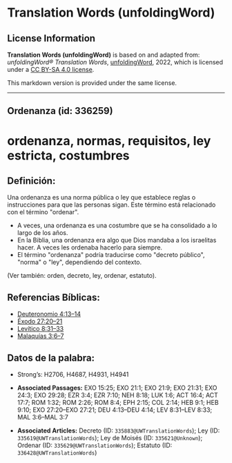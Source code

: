 # Translation Words (unfoldingWord)

## License Information

**Translation Words (unfoldingWord)** is based on and adapted from: _unfoldingWord® Translation Words_, [unfoldingWord](https://unfoldingword.org/utw), 2022, which is licensed under a [CC BY-SA 4.0 license](https://creativecommons.org/licenses/by-sa/4.0/legalcode.en).

This markdown version is provided under the same license.



--------------------------------

## Ordenanza (id: 336259)

ordenanza, normas, requisitos, ley estricta, costumbres
=======================================================

Definición:
-----------

Una ordenanza es una norma pública o ley que establece reglas o instrucciones para que las personas sigan. Este término está relacionado con el término "ordenar".

* A veces, una ordenanza es una costumbre que se ha consolidado a lo largo de los años.
* En la Biblia, una ordenanza era algo que Dios mandaba a los israelitas hacer. A veces les ordenaba hacerlo para siempre.
* El término "ordenanza" podría traducirse como "decreto público", "norma" o "ley", dependiendo del contexto.

(Ver también: orden, decreto, ley, ordenar, estatuto).

Referencias Bíblicas:
---------------------

* [Deuteronomio 4:13–14](https://ref.ly/Deut4:13-Deut4:14)
* [Éxodo 27:20–21](https://ref.ly/Exod27:20-Exod27:21)
* [Levítico 8:31–33](https://ref.ly/Lev8:31-Lev8:33)
* [Malaquías 3:6–7](https://ref.ly/Mal3:6-Mal3:7)

Datos de la palabra:
--------------------

* Strong’s: H2706, H4687, H4931, H4941

* **Associated Passages:** EXO 15:25; EXO 21:1; EXO 21:9; EXO 21:31; EXO 24:3; EXO 29:28; EZR 3:4; EZR 7:10; NEH 8:18; LUK 1:6; ACT 16:4; ACT 17:7; ROM 1:32; ROM 2:26; ROM 8:4; EPH 2:15; COL 2:14; HEB 9:1; HEB 9:10; EXO 27:20–EXO 27:21; DEU 4:13–DEU 4:14; LEV 8:31–LEV 8:33; MAL 3:6–MAL 3:7
* **Associated Articles:** Decreto (ID: `335883@UWTranslationWords`); Ley (ID: `335619@UWTranslationWords`); Ley de Moisés (ID: `335621@Unknown`); Ordenar (ID: `335629@UWTranslationWords`); Estatuto (ID: `336428@UWTranslationWords`)

